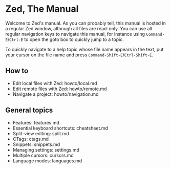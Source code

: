 Zed, The Manual
===============

Welcome to Zed's manual. As you can probably tell, this manual is hosted in a
regular Zed window, although all files are read-only. You can use all regular
navigation keys to navigate this manual, for instance using `Command-E`/`Ctrl-E`
to open the goto box to quickly jump to a topic.

To quickly navigate to a help topic whose file name appears in the text,
put your cursor on the file name and press `Command-Shift-E`/`Ctrl-Shift-E`.

How to
------

* Edit local files with Zed: howto/local.md
* Edit remote files with Zed: howto/remote.md
* Navigate a project: howto/navigation.md

General topics
--------------

* Features: features.md
* Essential keyboard shortcuts: cheatsheet.md
* Split-view editing: split.md
* CTags: ctags.md
* Snippets: snippets.md
* Managing settings: settings.md
* Multiple cursors: cursors.md
* Language modes: languages.md
